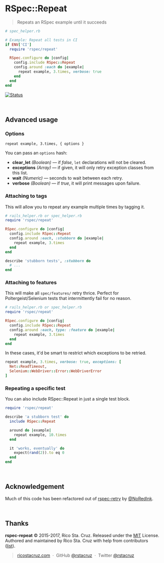 # RSpec::Repeat

> Repeats an RSpec example until it succeeds

```rb
# spec_helper.rb

# Example: Repeat all tests in CI
if ENV['CI']
  require 'rspec/repeat'

  RSpec.configure do |config|
    config.include RSpec::Repeat
    config.around :each do |example|
      repeat example, 3.times, verbose: true
    end
  end
end
```
[![Status](https://travis-ci.org/rstacruz/rspec-repeat.svg?branch=master)](https://travis-ci.org/rstacruz/rspec-repeat "See test builds")

<br>

## Advanced usage

### Options

```
repeat example, 3.times, { options }
```

You can pass an `options` hash:

- __clear_let__ *(Boolean)* — if *false*, `let` declarations will not be cleared.
- __exceptions__ *(Array)* — if given, it will only retry exception classes from this list.
- __wait__ *(Numeric)* — seconds to wait between each retry.
- __verbose__ *(Boolean)* — if *true*, it will print messages upon failure.

### Attaching to tags

This will allow you to repeat any example multiple times by tagging it.

```rb
# rails_helper.rb or spec_helper.rb
require 'rspec/repeat'

RSpec.configure do |config|
  config.include RSpec::Repeat
  config.around :each, :stubborn do |example|
    repeat example, 3.times
  end
end
```

```rb
describe 'stubborn tests', :stubborn do
  # ...
end
```

### Attaching to features

This will make all `spec/features/` retry thrice. Perfect for Poltergeist/Selenium tests that intermittently fail for no reason.

```rb
# rails_helper.rb or spec_helper.rb
require 'rspec/repeat'

RSpec.configure do |config|
  config.include RSpec::Repeat
  config.around :each, type: :feature do |example|
    repeat example, 3.times
  end
end
```

In these cases, it'd be smart to restrict which exceptions to be retried.

```rb
repeat example, 3.times, verbose: true, exceptions: [
  Net::ReadTimeout,
  Selenium::WebDriver::Error::WebDriverError
]
```

### Repeating a specific test

You can also include RSpec::Repeat in just a single test block.

```rb
require 'rspec/repeat'

describe 'a stubborn test' do
  include RSpec::Repeat

  around do |example|
    repeat example, 10.times
  end

  it 'works, eventually' do
    expect(rand(2)).to eq 0
  end
end
```

<br>

## Acknowledgement

Much of this code has been refactored out of [rspec-retry](https://github.com/NoRedInk/rspec-retry) by [@NoRedInk](https://github.com/NoRedInk).

<br>

## Thanks

**rspec-repeat** © 2015-2017, Rico Sta. Cruz. Released under the [MIT] License.<br>
Authored and maintained by Rico Sta. Cruz with help from contributors ([list][contributors]).

> [ricostacruz.com](http://ricostacruz.com) &nbsp;&middot;&nbsp;
> GitHub [@rstacruz](https://github.com/rstacruz) &nbsp;&middot;&nbsp;
> Twitter [@rstacruz](https://twitter.com/rstacruz)

[MIT]: http://mit-license.org/
[contributors]: http://github.com/rstacruz/rspec-repeat/contributors
